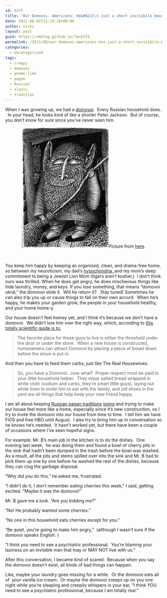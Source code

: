 ```yaml
---
id: 5375
title: 'Our Domovoi. Americans: He&#8217;s just a short invisibile bearded dude that lives in your home, no biggie.'
date: 2011-08-01T11:19:24+00:00
author: Vicki
layout: post
guid: https://vkblog.github.io/?p=5375
permalink: /2011/08/our-domovoi-americans-hes-just-a-short-invisibile-bearded-dude-that-lives-in-your-home-no-biggie/
categories:
  - Uncategorized
tags:
  - creepy
  - domovoi
  - gnome-like
  - pagan
  - Russian
  - slavic
  - tradition
---
```

When I was growing up, we had a <a href="http://en.wikipedia.org/wiki/Domovoi" target="_blank">domovoi</a>.  Every Russian household does.   In your head, he looks kind of like a shorter Peter Jackson.  But of course, you don&#8217;t know for sure since you&#8217;ve never seen him.

<p style="text-align: center;">
  <a href="https://raw.githubusercontent.com/vkblog/vkblog.github.io/master/public/img/2011/07/domovoi.gif"><img class="aligncenter size-full wp-image-5376" title="domovoi" src="https://raw.githubusercontent.com/vkblog/vkblog.github.io/master/public/img/2011/07/domovoi.gif" alt="" width="280" height="388" /></a>Picture from <a href="http://www.slavic.pitt.edu/" target="_blank">here</a>.
</p>

&nbsp;

You keep him happy by keeping an organized, clean, and drama-free home, so between my neuroticism, my dad&#8217;s <a href="https://vkblog.github.io/2011/03/23/the-world-is-going-crazy-so-hopefully-reading-about-my-radon-problems-will-cheer-you-up/" target="_blank">hypochondria, </a>and my mom&#8217;s deep commitment to being a Jewish Lion Mom (tigers aren&#8217;t kosher,)  I don&#8217;t think ours was thrilled. When he does get angry, he does mischevous things like hide laundry, money, and keys. If you lose something, that means &#8220;domovoi ukral,&#8221; the domovoi stole it.  Will he return it?   Stay tuned! Sometimes he can also trip you up or cause things to fall on their own accord.  When he&#8217;s happy, he makes your garden grow, the people in your household healthy, and your home home-y.

Our house doesn&#8217;t feel homey yet, and I think it&#8217;s because we don&#8217;t have a domovoi.  We didn&#8217;t lure him over the right way, which, according to <a href="http://themagicalbuffet.com/blog1/2006/10/31/mommys-little-helper-the-domovoi/" target="_blank">this totally scientific guide is to</a>,

> The favorite place for these guys to live is either the threshold under the door or under the stove.  When a new house is constructed, homeowners can attract Domovoi by placing a piece of bread down before the stove is put in.

And then you have to feed them carbs, just like The Real Housewives:

> So, you have a Domovoi…now what?  Proper respect must be paid to your little household helper.  They enjoy salted bread wrapped in white cloth (sodium and carbs, they’re smart little guys), laying out white linen to invite him to eat with the family, and old shoes in the yard are all things that help keep your new friend happy.

I am all about keeping <a href="http://en.wikipedia.org/wiki/Slavic_mythology" target="_blank">Russian pagan traditions</a> <a href="http://www.wcprr.org/pdf/JAN06/JAN061220.pdf" target="_blank">going</a> and trying to make our house feel more like a home, especially since it&#8217;s new construction, so I try to invite the domovoi into our house from time to time.  I tell him we have FiOS and free HBO until August.  I also try to bring him up in conversation so he knows he&#8217;s needed.  It hasn&#8217;t worked yet, but there have been a couple of occasions where I&#8217;ve seen hopeful signs.

For example. Mr. B&#8217;s main job in the kitchen is to do the dishes.  One evening last week,  he was doing them and found a bowl of cherry pits in the sink that hadn&#8217;t been dumped in the trash before the bowl was washed. As a result, all the pits and stems spilled over into the sink and Mr. B had to pick them up one by one before he washed the rest of the dishes, because they can clog the garbage disposal.

&#8220;Why did you do this,&#8221; he asked me, frustrated.

&#8220;I didn&#8217;t do it, I don&#8217;t remember eating cherries this week,&#8221; I said, getting excited. &#8220;Maybe it was the domovoi!&#8221;

Mr. B gave me a look. &#8220;Are you kidding me?&#8221;

&#8220;No! He probably wanted some cherries.&#8221;

&#8220;No one in this household eats cherries except for you.&#8221;

&#8220;Be quiet, you&#8217;re going to make him angry,&#8221;  (although I wasn&#8217;t sure if the domovoi speaks English. )

&#8220;I think you need to see a psychiatric professional.  You&#8217;re blaming your laziness on an invisible man that may or MAY NOT live with us.&#8221;

After this conversation, I became kind of scared.  Because when you say the domovoi doesn&#8217;t exist, all kinds of bad things can happen.

Like, maybe your laundry goes missing for a while.  Or the domovoi eats all of  your vanilla ice cream.  Or maybe the domovoi creeps up on you one night while you&#8217;re sleeping and creepily whispers in your ear, &#8220;I think YOU need to see a psychiatric professional, because I am totally real.&#8221;

&nbsp;